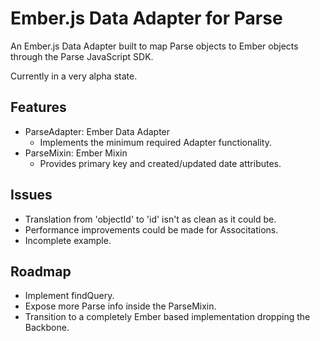 Ember.js Data Adapter for Parse
===================

An Ember.js Data Adapter built to map Parse objects to Ember objects through
the Parse JavaScript SDK. 

Currently in a very alpha state.

Features
--------

* ParseAdapter: Ember Data Adapter
  * Implements the minimum required Adapter functionality.
* ParseMixin: Ember Mixin
  * Provides primary key and created/updated date attributes.

Issues
------

* Translation from 'objectId' to 'id' isn't as clean as it could be.
* Performance improvements could be made for Associtations.
* Incomplete example.

Roadmap
-------

* Implement findQuery.
* Expose more Parse info inside the ParseMixin.
* Transition to a completely Ember based implementation dropping the Backbone.

